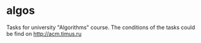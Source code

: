 # algos
Tasks for university "Algorithms" course. The conditions of the tasks could be find on http://acm.timus.ru
